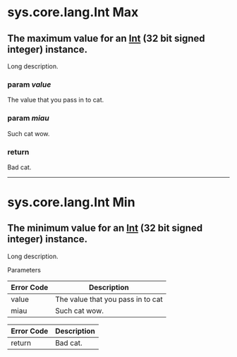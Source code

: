 sys.core.lang.Int Max
=
The maximum value for an [Int](sys.core.lang.Int) (32 bit signed integer) instance.
--
Long description.

### param *value*
The value that you pass in to cat.
### param *miau*
Such cat wow.
### return
Bad cat.

***

sys.core.lang.Int Min
=
The minimum value for an [Int](sys.core.lang.Int) (32 bit signed integer) instance.
--
Long description.

Parameters 

Error Code | Description
--- | --- 
value | The value that you pass in to cat
miau | Such cat wow.

Error Code | Description
--- | --- |
return | Bad cat.